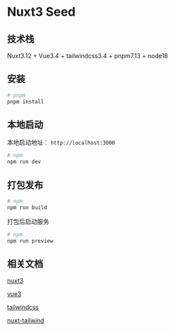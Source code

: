# Nuxt3 Seed

## 技术栈

Nuxt3.12 + Vue3.4 + tailwindcss3.4 + pnpm7.13 + node18

## 安装

```bash
# pnpm
pnpm install
```

## 本地启动

本地启动地址： `http://localhost:3000`

```bash
# npm
npm run dev
```

## 打包发布

```bash
# npm
npm run build
```

打包后启动服务

```bash
# npm
npm run preview
```

## 相关文档

[nuxt3](https://nuxt.com.cn/docs/getting-started/installation)

[vue3](https://cn.vuejs.org/guide/introduction.html)

[tailwindcss](https://tailwind.nodejs.cn/docs/using-with-preprocessors)

[nuxt-tailwind](https://tailwindcss.nuxtjs.org/getting-started/installation)
